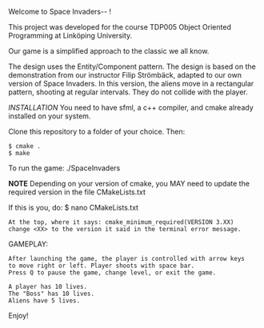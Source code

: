 Welcome to Space Invaders-- !

This project was developed for the course TDP005
Object Oriented Programming at Linköping University.

Our game is a simplified approach to the classic we
all know. 

The design uses the Entity/Component pattern. 
The design is based on the demonstration from our instructor 
Filip Strömbäck, adapted to our own version of Space Invaders.
In this version, the aliens move in a rectangular pattern, shooting
at regular intervals. They do not collide with the player.

*INSTALLATION*
You need to have sfml, a c++ compiler, 
and cmake already installed on your system.

Clone this repository to a folder of your choice. 
Then:
    
    $ cmake .
    $ make

To run the game:
    ./SpaceInvaders

**NOTE** Depending on your version of cmake, 
you MAY need to update the required version in the
file CMakeLists.txt

If this is you, do:
    $ nano CMakeLists.txt

    At the top, where it says: cmake_minimum_required(VERSION 3.XX)
    change <XX> to the version it said in the terminal error message.

GAMEPLAY:
    
    After launching the game, the player is controlled with arrow keys
    to move right or left. Player shoots with space bar.
    Press Q to pause the game, change level, or exit the game.

    A player has 10 lives.
    The "Boss" has 10 lives.
    Aliens have 5 lives.

Enjoy!





